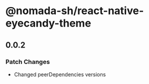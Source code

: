 # @nomada-sh/react-native-eyecandy-theme

## 0.0.2

### Patch Changes

- Changed peerDependencies versions
